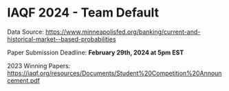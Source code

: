 # IAQF 2024 - Team Default

Data Source:
https://www.minneapolisfed.org/banking/current-and-historical-market--based-probabilities

Paper Submission Deadline:
**February 29th, 2024 at 5pm EST**


2023 Winning Papers:
https://iaqf.org/resources/Documents/Student%20Competition%20Announcement.pdf
